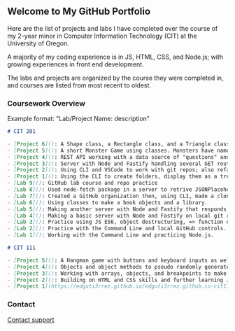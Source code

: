 ## Welcome to My GitHub Portfolio

Here are the list of projects and labs I have completed over the course of my 2-year minor in Computer Information Technology (CIT) at the University of Oregon.

A majority of my coding experience is in JS, HTML, CSS, and Node.js; with growing experiences in front end development.

The labs and projects are organized by the course they were completed in, and courses are listed from most recent to oldest.

### Coursework Overview
Example format: "Lab/Project Name: description"

```markdown
# CIT 281

- [Project 6](): A Shape class, a Rectangle class, and a Triangle class that inherit methods from each other to return values.
- [Project 5](): A short Monster Game using classes. Monsters have names, initial life values, and minimum life values. When running the program randomly depletes the monsters life.
- [Project 4](): REST API working with a data source of "questions" and "answers" handling various routes and requests.
- [Project 3](): Server with Node and Fastify handling several GET routes and req parameters using a seperate code module that is capable of calculating the total value of coin object.
- [Project 2](): Using CLI and VSCode to work with git repos; also refactoring JS code.
- [Project 1](): Using the CLI to create folders, display them as a tree, and use the break command. Also using Node.js to execute JS files.
- [Lab 9](): GitHub lab course and repo practice
- [Lab 8](): Used node-fetch package in a server to retrive JSONPlaceholder data
- [Lab 7](): Created a GitHub organization then, using CLI, made a clone and used pull and push while I edited a local copy.
- [Lab 6](): Using classes to make a book objects and a library.
- [Lab 5](): Making another server with Node and Fastify that responds to different handle requests testing with Postman.
- [Lab 4](): Making a basic server with Node and Fastify on local git repo.
- [Lab 3](): Practice using JS ES6, object destructuring, => function expressions, exports/imports, and spread/rest operators.
- [Lab 2](): Practice with the Command Line and local GitHub controls.
- [Lab 1](): Working with the Command Line and practicing Node.js.

# CIT 111

- [Project 5](): A Hangman game with buttons and keyboard inputs as well as several callback functions and a congratulations gif.
- [Project 4](): Objects and object methods to pseudo randomly generate a playing card into an HTML file. 
- [Project 3](): Working with arrays, objects, and breakpoints to make a padded table list of my favorite songs.
- [Project 2](): Building on HTML and CSS skills and further learning JS functions along with desired console.log outputs (more math functions).
- [Project 1](https://edguti3rrez.github.io/edguti3rrez.github.io-cit111-p1/): Practice HTML and CSS skills as well as pratcice with basic JS coding (basic math functions).

```

### Contact

[Contact support](https://support.github.com/contact)
